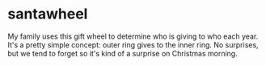 # santawheel

My family uses this gift wheel to determine who is giving to who each year. It's a pretty simple concept: outer ring gives to the inner ring. No surprises, but we tend to forget so it's kind of a surprise on Christmas morning. 
